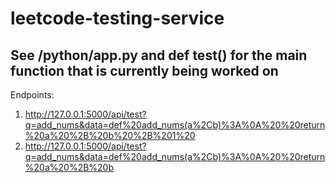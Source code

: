 # leetcode-testing-service

## See /python/app.py and def test() for the main function that is currently being worked on 

Endpoints: 
1. http://127.0.0.1:5000/api/test?q=add_nums&data=def%20add_nums(a%2Cb)%3A%0A%20%20return%20a%20%2B%20b%20%2B%201%20
2. http://127.0.0.1:5000/api/test?q=add_nums&data=def%20add_nums(a%2Cb)%3A%0A%20%20return%20a%20%2B%20b
